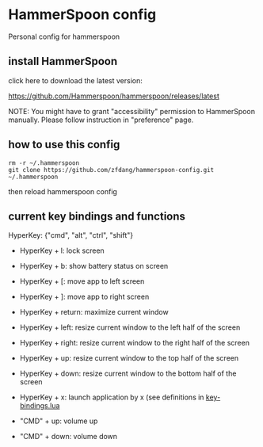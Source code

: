 # HammerSpoon config
Personal config for hammerspoon

## install HammerSpoon

click here to download the latest version:

https://github.com/Hammerspoon/hammerspoon/releases/latest

NOTE: You might have to grant "accessibility" permission to HammerSpoon manually. Please follow instruction in "preference" page.

## how to use this config

```
rm -r ~/.hammerspoon
git clone https://github.com/zfdang/hammerspoon-config.git ~/.hammerspoon
```

then reload hammerspoon config

## current key bindings and functions

HyperKey: {"cmd", "alt", "ctrl", "shift"}

- HyperKey + l: lock screen
- HyperKey + b: show battery status on screen
- HyperKey + [: move app to left screen
- HyperKey + ]: move app to right screen
- HyperKey + return: maximize current window
- HyperKey + left: resize current window to the left half of the screen
- HyperKey + right: resize current window to the right half of the screen
- HyperKey + up: resize current window to the top half of the screen
- HyperKey + down: resize current window to the bottom half of the screen
- HyperKey + x: launch application by x (see definitions in [key-bindings.lua](key-bindings.lua)

- "CMD" + up: volume up
- "CMD" + down: volume down

